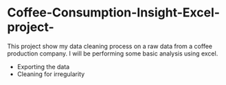 # Coffee-Consumption-Insight-Excel-project-

This project show my data cleaning process on a raw data from a coffee production company. I will be performing some basic analysis using excel.

- Exporting the data
- Cleaning for irregularity 
